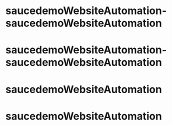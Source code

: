 # saucedemoWebsiteAutomation-saucedemoWebsiteAutomation
# saucedemoWebsiteAutomation-saucedemoWebsiteAutomation
# saucedemoWebsiteAutomation
# saucedemoWebsiteAutomation
